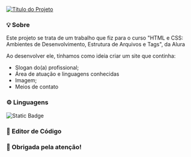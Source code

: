 [![Título do Projeto](https://readme-typing-svg.demolab.com?font=Fira+Code&size=30&pause=1000&center=&vCenter=&repeat=&random=&width=435&lines=Exerc%C3%ADcios+de+Revis%C3%A3o+)](https://git.io/typing-svg)

<div>
<h3>💡 Sobre</h3>
<p>Este projeto se trata de um trabalho que fiz para o curso "HTML e CSS: Ambientes de Desenvolvimento, Estrutura de Arquivos e Tags", da Alura</p>
<p>Ao desenvolver ele, tínhamos como ideia criar um site que continha:</p>
<ul>
  <li>Slogan do(a) profissional;</li>
  <li>Área de atuação e linguagens conhecidas</li>
  <li>Imagem;</li>
  <li>Meios de contato</li>
</ul>
</div>

<div>
  <h3>⚙️ Linguagens</h3>

![Static Badge](https://img.shields.io/badge/HTML-black?style=for-the-badge&logo=HTML5&logoColor=red)
  
</div>

<div>
  <h3>📝 Editor de Código</h3>
  
  

</div>

<div>
  <h3>🚀 Obrigada pela atenção!</h3>
</div>


